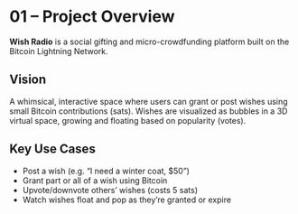 # 01 – Project Overview

**Wish Radio** is a social gifting and micro-crowdfunding platform built on the Bitcoin Lightning Network.

## Vision

A whimsical, interactive space where users can grant or post wishes using small Bitcoin contributions (sats). Wishes are visualized as bubbles in a 3D virtual space, growing and floating based on popularity (votes).

## Key Use Cases

- Post a wish (e.g. “I need a winter coat, $50”)
- Grant part or all of a wish using Bitcoin
- Upvote/downvote others’ wishes (costs 5 sats)
- Watch wishes float and pop as they’re granted or expire
